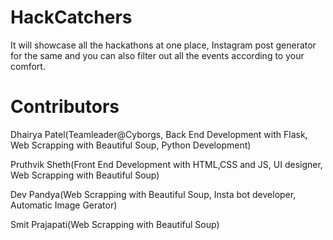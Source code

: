 # HackCatchers
It will showcase all the hackathons at one place, Instagram post generator for the same and you can also filter out all the events according to your comfort.


# Contributors
Dhairya Patel(Teamleader@Cyborgs, Back End Development with Flask, Web Scrapping with Beautiful Soup, Python Development)

Pruthvik Sheth(Front End Development with HTML,CSS and JS, UI designer, Web Scrapping with Beautiful Soup)

Dev Pandya(Web Scrapping with Beautiful Soup, Insta bot developer, Automatic Image Gerator)

Smit Prajapati(Web Scrapping with Beautiful Soup)


